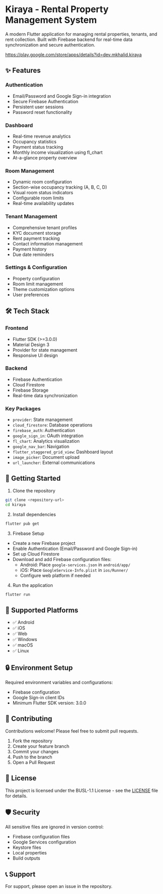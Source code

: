 # Kiraya - Rental Property Management System

A modern Flutter application for managing rental properties, tenants, and rent collection. Built with Firebase backend for real-time data synchronization and secure authentication.

https://play.google.com/store/apps/details?id=dev.mkhalid.kiraya

## ✨ Features

### Authentication
- Email/Password and Google Sign-in integration
- Secure Firebase Authentication
- Persistent user sessions
- Password reset functionality

### Dashboard
- Real-time revenue analytics
- Occupancy statistics
- Payment status tracking
- Monthly income visualization using fl_chart
- At-a-glance property overview

### Room Management
- Dynamic room configuration
- Section-wise occupancy tracking (A, B, C, D)
- Visual room status indicators
- Configurable room limits
- Real-time availability updates

### Tenant Management
- Comprehensive tenant profiles
- KYC document storage
- Rent payment tracking
- Contact information management
- Payment history
- Due date reminders

### Settings & Configuration
- Property configuration
- Room limit management
- Theme customization options
- User preferences

## 🛠 Tech Stack

### Frontend
- Flutter SDK (>=3.0.0)
- Material Design 3
- Provider for state management
- Responsive UI design

### Backend
- Firebase Authentication
- Cloud Firestore
- Firebase Storage
- Real-time data synchronization

### Key Packages
- `provider`: State management
- `cloud_firestore`: Database operations
- `firebase_auth`: Authentication
- `google_sign_in`: OAuth integration
- `fl_chart`: Analytics visualization
- `google_nav_bar`: Navigation
- `flutter_staggered_grid_view`: Dashboard layout
- `image_picker`: Document upload
- `url_launcher`: External communications

## 🚀 Getting Started

1. Clone the repository
```bash
git clone <repository-url>
cd kiraya
```

2. Install dependencies
```bash
flutter pub get
```

3. Firebase Setup
- Create a new Firebase project
- Enable Authentication (Email/Password and Google Sign-in)
- Set up Cloud Firestore
- Download and add Firebase configuration files:
  - Android: Place `google-services.json` in `android/app/`
  - iOS: Place `GoogleService-Info.plist` in `ios/Runner/`
  - Configure web platform if needed

4. Run the application
```bash
flutter run
```

## 📱 Supported Platforms

- ✅ Android
- ✅ iOS
- ✅ Web
- ✅ Windows
- ✅ macOS
- ✅ Linux

## 🔒 Environment Setup

Required environment variables and configurations:
- Firebase configuration
- Google Sign-in client IDs
- Minimum Flutter SDK version: 3.0.0

## 🤝 Contributing

Contributions welcome! Please feel free to submit pull requests.

1. Fork the repository
2. Create your feature branch
3. Commit your changes
4. Push to the branch
5. Open a Pull Request

## 📝 License

This project is licensed under the BUSL-1.1 License - see the [LICENSE](LICENSE) file for details.

## 🛡️ Security

All sensitive files are ignored in version control:
- Firebase configuration files
- Google Services configuration
- Keystore files
- Local properties
- Build outputs

## 📞 Support

For support, please open an issue in the repository.
